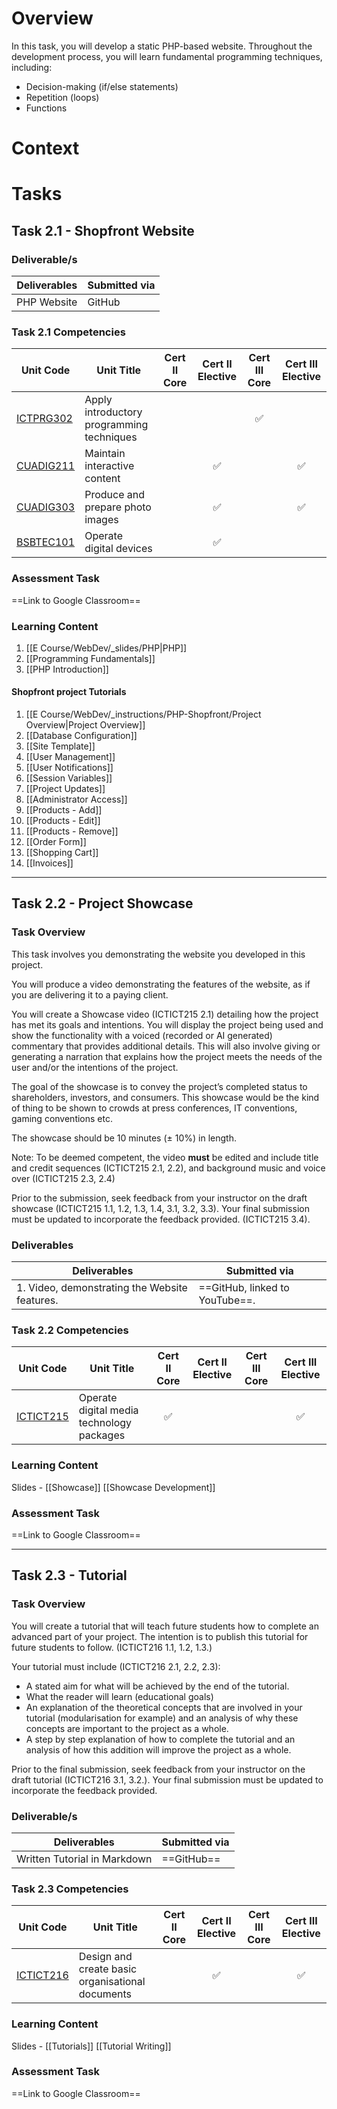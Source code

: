 # Overview
In this task, you will develop a static PHP-based website. Throughout the development process, you will learn fundamental programming techniques, including:

- Decision-making (if/else statements)
- Repetition (loops)
- Functions
# Context



# Tasks

## Task 2.1 - Shopfront Website

### Deliverable/s

| Deliverables | Submitted via |
| ------------ | ------------- |
| PHP Website  | GitHub        |

### Task 2.1 Competencies

| Unit Code                                                                        | Unit Title                                | Cert II Core | Cert II Elective | Cert III Core | Cert III Elective |
| -------------------------------------------------------------------------------- | ----------------------------------------- | :----------: | :--------------: | :-----------: | :---------------: |
| [ICTPRG302](https://training.gov.au/Training/Details/ICTPRG302/unitdetails)	<br> | Apply introductory programming techniques |              |                  |       ✅       |                   |
| [CUADIG211](https://training.gov.au/Training/Details/CUADIG211/unitdetails)      | Maintain interactive content              |              |        ✅         |               |         ✅         |
| [CUADIG303](https://training.gov.au/Training/Details/CUADIG303/unitdetails)      | Produce and prepare photo images          |              |        ✅         |               |         ✅         |
| [BSBTEC101](https://training.gov.au/Training/Details/BSBTEC101/unitdetails)      | Operate digital devices                   |              |        ✅         |               |                   |


### Assessment Task

==Link to Google Classroom==

### Learning Content

1. [[E Course/WebDev/_slides/PHP|PHP]]
2. [[Programming Fundamentals]]
3. [[PHP Introduction]]

#### Shopfront project Tutorials

1. [[E Course/WebDev/_instructions/PHP-Shopfront/Project Overview|Project Overview]]
2. [[Database Configuration]]
3. [[Site Template]]
4. [[User Management]]
5. [[User Notifications]]
6. [[Session Variables]]
7. [[Project Updates]]
8. [[Administrator Access]]
9. [[Products - Add]]
10. [[Products - Edit]]
11. [[Products - Remove]]
12. [[Order Form]]
13. [[Shopping Cart]]
14. [[Invoices]]


---
## Task 2.2 - Project Showcase
### Task Overview

This task involves you demonstrating the website you developed in this project. 

You will produce a video demonstrating the features of the website, as if you are delivering it to a paying client. 

You will create a Showcase video (ICTICT215 2.1) detailing how the project has met its goals and intentions. You will display the project being used and show the functionality with a voiced (recorded or AI generated) commentary that provides additional details. This will also involve giving or generating a narration that explains  how the project meets the needs of the user and/or the intentions of the project.

The goal of the showcase is to convey the project’s completed status to shareholders, investors, and consumers. This showcase would be the kind of thing to be shown to crowds at press conferences, IT conventions, gaming conventions etc.

The showcase should be 10 minutes (± 10%) in length.

Note: To be deemed competent, the video **must** be edited and include title and credit sequences (ICTICT215 2.1, 2.2), and background music and voice over (ICTICT215 2.3, 2.4)

Prior to the submission, seek feedback from your instructor on the draft showcase (ICTICT215 1.1, 1.2, 1.3, 1.4, 3.1, 3.2, 3.3). Your final submission must be updated to incorporate the feedback provided. (ICTICT215 3.4).


### Deliverables

| Deliverables                                  | Submitted via                  |
| --------------------------------------------- | ------------------------------ |
| 1. Video, demonstrating the Website features. | ==GitHub, linked to YouTube==. |

### Task 2.2 Competencies

| Unit Code                                                                       | Unit Title                                       | Cert II Core | Cert II Elective | Cert III Core | Cert III Elective |
| ------------------------------------------------------------------------------- | ------------------------------------------------ | :----------: | :--------------: | :-----------: | :---------------: |
| [ICTICT215](https://training.gov.au/Training/Details/ICTICT215/unitdetails)<br> | Operate digital media technology packages        |      ✅       |                  |               |         ✅         |

### Learning Content
Slides - [[Showcase]]
[[Showcase Development]]


### Assessment Task


==Link to Google Classroom==

---
## Task 2.3 - Tutorial
### Task Overview

You will create a tutorial that will teach future students how to complete an advanced part of your project. The intention is to publish this tutorial for future students to follow. (ICTICT216 1.1, 1.2, 1.3.)

Your tutorial must include (ICTICT216 2.1, 2.2, 2.3):

- A stated aim for what will be achieved by the end of the tutorial.
- What the reader will learn (educational goals)
- An explanation of the theoretical concepts that are involved in your tutorial (modularisation for example) and an analysis of why these concepts are important to the project as a whole.
- A step by step explanation of how to complete the tutorial and an analysis of how this addition will improve the project as a whole.

Prior to the final submission, seek feedback from your instructor on the draft tutorial (ICTICT216 3.1, 3.2.). Your final submission must be updated to incorporate the feedback provided.

### Deliverable/s

| Deliverables                 | Submitted via |
| ---------------------------- | ------------- |
| Written Tutorial in Markdown | ==GitHub==    |


### Task 2.3 Competencies

| Unit Code                                                                   | Unit Title                                       | Cert II Core | Cert II Elective | Cert III Core | Cert III Elective |
| --------------------------------------------------------------------------- | ------------------------------------------------ | :----------: | :--------------: | :-----------: | :---------------: |
| [ICTICT216](https://training.gov.au/Training/Details/ICTICT216/unitdetails) | Design and create basic organisational documents |              |        ✅         |               |         ✅         |


### Learning Content
Slides - [[Tutorials]]
[[Tutorial Writing]]

### Assessment Task


==Link to Google Classroom==


